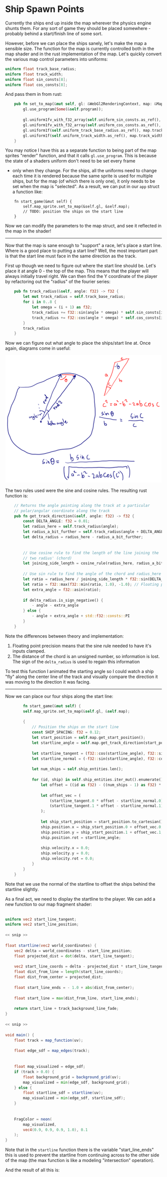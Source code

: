 # Ship Spawn Points

Currently the ships end up inside the map wherever the physics engine
shunts them. For any sort of game they should be placed somewhere - probably
behind a start/finish line of some sort.

However, before we can place the ships sanely, let's make the map
a sensible size. The function for the map is currently controlled both
in the map shader and in the rust implementation of the map. 
Let's quickly convert the various map control parameters into uniforms:

```glsl
uniform float track_base_radius;
uniform float track_width;
uniform float sin_consts[8];
uniform float cos_consts[8];
```

And pass them in from rust:
```rust
    pub fn set_to_map(&mut self, gl: &WebGl2RenderingContext, map: &Map) {
        gl.use_program(Some(&self.program));
        
        gl.uniform1fv_with_f32_array(self.uniform_sin_consts.as_ref(), &map.sin_consts);
        gl.uniform1fv_with_f32_array(self.uniform_cos_consts.as_ref(), &map.cos_consts);
        gl.uniform1f(self.uniform_track_base_radius.as_ref(), map.track_base_radius);
        gl.uniform1f(self.uniform_track_width.as_ref(), map.track_width);
    }
```

You may notice I have this as a separate function to being part of the
map sprites "render" function, and that it calls `gl.use_program`. This
is because the state of a shaders uniform don't need to be set every frame
 - only when they change. For the ships, all the uniforms need to change
each time it is rendered because the same sprite is used for multiple
ships, but for the map (of which there is only one), it only needs to be
set when the map is "selected". As a result, we can put in our `app` struct
a function like:

```
    fn start_game(&mut self) {
        self.map_sprite.set_to_map(&self.gl, &self.map);
        // TODO: position the ships on the start line
    }
```

Now we can modify the parameters to the map struct, and see it reflected
in the map in the shader!


--------------------------------------------------

Now that the map is sane enough to "support" a race, let's place a
start line. Where is a good place to putting a start line? Well, the most
important part is that the start line must face in the same direction as
the track.

First up though we need to figure out where the start line should be.
Let's place it at angle 0 - the top of the map. This means that the
player will always initially travel right. We can then find the Y
coordinate of the player by refactoring out the "radius" of the fourier
series:
```rust
    pub fn track_radius(&self, angle: f32) -> f32 {
        let mut track_radius = self.track_base_radius;
        for i in 0..8 {
            let omega = (i + 1) as f32;
            track_radius += f32::sin(angle * omega) * self.sin_consts[i];
            track_radius += f32::cos(angle * omega) * self.cos_consts[i];
        }
        track_radius
    }
```

Now we can figure out what angle to place the ships/start line at.
Once again, diagrams come in useful:

![How track angle was derived](track_angle.svg)

The two rules used were the sine and cosine rules. The resulting rust
function is:
```rust
    // Returns the angle pointing along the track at a particular 
    // polar/angular coordinate along the track
    pub fn get_track_direction(&self, angle: f32) -> f32 {
        const DELTA_ANGLE: f32 = 0.01;
        let radius_here = self.track_radius(angle);
        let radius_a_bit_further = self.track_radius(angle + DELTA_ANGLE);
        let delta_radius = radius_here - radius_a_bit_further;
        
    
        // Use cosine rule to find the length of the line joining the
        // two radius' (chord)
        let joining_side_length = cosine_rule(radius_here, radius_a_bit_further, DELTA_ANGLE);
        
        // Use sin rule to find the angle of the chord and radius_here
        let ratio = radius_here / joining_side_length * f32::sin(DELTA_ANGLE);
        let ratio = f32::max(f32::min(ratio, 1.0), -1.0); // Floating point precision
        let extra_angle = f32::asin(ratio); 
        
        if delta_radius.is_sign_negative() {
            - angle - extra_angle
        } else {
            - angle + extra_angle + std::f32::consts::PI
        }
    }
```

Note the differences between theory and implementation:

1. Floating point precision means that the sine rule needed to have it's
inputs clamped.
2. The distance of the chord is an unsigned number, so information
is lost. The sign of the `delta_radius` is used to regain this information

To test this function I animated the starting angle so I could watch a
ship "fly" along the center line of the track and visually compare the
direction it was moving to the direction it was facing.

-----------------------------

Now we can place our four ships along the start line:
```rust
        fn start_game(&mut self) {
        self.map_sprite.set_to_map(&self.gl, &self.map);

        {
            // Position the ships on the start line
            const SHIP_SPACING: f32 = 0.12;
            let start_position = self.map.get_start_position();
            let startline_angle = self.map.get_track_direction(start_position.angle);

            let startline_tangent = (f32::cos(startline_angle), f32::sin(startline_angle));
            let startline_normal = (-f32::sin(startline_angle), f32::cos(startline_angle));

            let num_ships = self.ship_entities.len();

            for (id, ship) in self.ship_entities.iter_mut().enumerate() {
                let offset = ((id as f32) - ((num_ships - 1) as f32) * 0.5);

                let offset_vec = (
                    (startline_tangent.0 * offset - startline_normal.0) * SHIP_SPACING,
                    (startline_tangent.1 * offset - startline_normal.1) * SHIP_SPACING,
                );

                let ship_start_position = start_position.to_cartesian();
                ship.position.x = ship_start_position.0 + offset_vec.0;
                ship.position.y = ship_start_position.1 + offset_vec.1;
                ship.position.rot = startline_angle;

                ship.velocity.x = 0.0;
                ship.velocity.y = 0.0;
                ship.velocity.rot = 0.0;
            }
        }
    }
```

Note that we use the normal of the startline to offset the ships behind
the startline slightly.


As a final act, we need to display the startline to the player. We
can add a new function to our map fragment shader:

```glsl

uniform vec2 start_line_tangent;
uniform vec2 start_line_position;

<< snip >>

float startline(vec2 world_coordinates) {
    vec2 delta = world_coordinates - start_line_position;
    float projected_dist = dot(delta, start_line_tangent);
    
    vec2 start_line_coords = delta - projected_dist * start_line_tangent;
    float dist_from_line = length(start_line_coords);
    float dist_from_center = projected_dist;
    
    float start_line_ends = - 1.0 + abs(dist_from_center);
    
    float start_line = max(dist_from_line, start_line_ends);
    
    return start_line + track_background_line_fade;
}

<< snip >>

void main() {
    float track = map_function(uv);
    
    float edge_sdf = map_edges(track);
    
    
    float map_visualized = edge_sdf;
    if (track > 0.0) {
        float background_grid = background_grid(uv);
        map_visualized = min(edge_sdf, background_grid);
    } else {
        float startline_sdf = startline(uv);
        map_visualized = min(edge_sdf, startline_sdf);
    }
    
    
    FragColor = neon(
        map_visualized,
        vec4(0.9, 0.9, 0.9, 1.0), 0.1
    );
}
```

Note that in the `startline` function there is the variable 
"start_line_ends" this is used to prevent the startline from continuing 
across to the other side of the map (the max function is like a 
modeling "intersection" operation).

And the result of all this is:

<canvas id="swoop/swoop_ship_spawn_points"></canvas>
